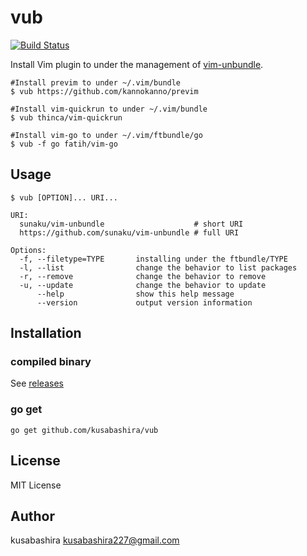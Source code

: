 vub
===
 
[![Build Status](https://travis-ci.org/kusabashira/vub.svg?branch=master)](https://travis-ci.org/kusabashira/vub)
 
Install Vim plugin to under the management of
[vim-unbundle](https://github.com/sunaku/vim-unbundle).
 
```
#Install previm to under ~/.vim/bundle
$ vub https://github.com/kannokanno/previm
 
#Install vim-quickrun to under ~/.vim/bundle
$ vub thinca/vim-quickrun
 
#Install vim-go to under ~/.vim/ftbundle/go
$ vub -f go fatih/vim-go
```
 
Usage
-----
 
```
$ vub [OPTION]... URI...
 
URI:
  sunaku/vim-unbundle                    # short URI
  https://github.com/sunaku/vim-unbundle # full URI
 
Options:
  -f, --filetype=TYPE       installing under the ftbundle/TYPE
  -l, --list                change the behavior to list packages
  -r, --remove              change the behavior to remove
  -u, --update              change the behavior to update
      --help                show this help message
      --version             output version information
```
 
Installation
------------
 
### compiled binary
 
See [releases](https://github.com/kusabashira/vub/releases)
 
### go get
 
```
go get github.com/kusabashira/vub
```
 
License
-------
 
MIT License
 
Author
------
 
kusabashira <kusabashira227@gmail.com>
